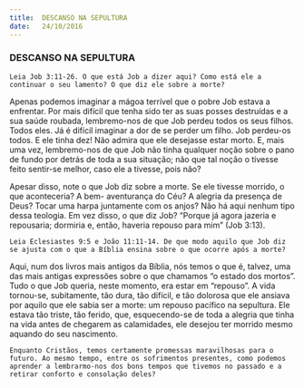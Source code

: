 ```yaml
---
title:  DESCANSO NA SEPULTURA
date:   24/10/2016
---
```


### DESCANSO NA SEPULTURA

`Leia Job 3:11-26. O que está Job a dizer aqui? Como está ele a continuar o seu lamento? O que diz ele sobre a morte?`

Apenas podemos imaginar a mágoa terrível que o pobre Job estava a enfrentar. Por mais difícil que tenha sido ter as suas posses destruídas e a sua saúde roubada, lembremo-nos de que Job perdeu todos os seus filhos. Todos eles. Já é difícil imaginar a dor de se perder um filho. Job perdeu-os todos. E ele tinha dez! Não admira que ele desejasse estar morto. E, mais uma vez, lembremo-nos de que Job não tinha qualquer noção sobre o pano de fundo por detrás de toda a sua situação; não que tal noção o tivesse feito sentir-se melhor, caso ele a tivesse, pois não?

Apesar disso, note o que Job diz sobre a morte. Se ele tivesse morrido, o que aconteceria? A bem- aventurança do Céu? A alegria da presença de Deus? Tocar uma harpa juntamente com os anjos? Não há aqui nenhum tipo dessa teologia. Em vez disso, o que diz Job? “Porque já agora jazeria e repousaria; dormiria e, então, haveria repouso para mim” (Job 3:13).

`Leia Eclesiastes 9:5 e João 11:11-14. De que modo aquilo que Job diz se ajusta com o que a Bíblia ensina sobre o que ocorre após a morte?`

Aqui, num dos livros mais antigos da Bíblia, nós temos o que é, talvez, uma das mais antigas expressões sobre o que chamamos “o estado dos mortos”. Tudo o que Job queria, neste momento, era estar em “repouso”. A vida tornou-se, subitamente, tão dura, tão difícil, e tão dolorosa que ele ansiava por aquilo que ele sabia ser a morte: um repouso pacífico na sepultura. Ele estava tão triste, tão ferido, que, esquecendo-se de toda a alegria que tinha na vida antes de chegarem as calamidades, ele desejou ter morrido mesmo aquando do seu nascimento.

`Enquanto Cristãos, temos certamente promessas maravilhosas para o futuro. Ao mesmo tempo, entre os sofrimentos presentes, como podemos aprender a lembrarmo-nos dos bons tempos que tivemos no passado e a retirar conforto e consolação deles?`